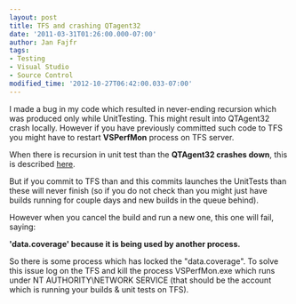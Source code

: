 ```yaml
---
layout: post
title: TFS and crashing QTagent32
date: '2011-03-31T01:26:00.000-07:00'
author: Jan Fajfr
tags:
- Testing
- Visual Studio
- Source Control
modified_time: '2012-10-27T06:42:00.033-07:00'
---
```

I made a bug in my code which resulted in never-ending recursion which was produced only while UnitTesting. This might result into QTAgent32 crash locally. However if you have previously committed such code to TFS you might have to restart **VSPerfMon** process on TFS server.

When there is recursion in unit test than the **QTAgent32 crashes down**,  this is described [here](http://connect.microsoft.com/VisualStudio/feedback/details/465633/qtagent32-exe-crashes-when-running-a-unit-test-that-calls-itself).

But if you commit to TFS than and this commits launches the UnitTests
than these will never finish (so if you do not check than you might just have builds running for couple days and new builds in the queue behind).

However when you cancel the build and run a new one, this one will fail,
saying:

**'data.coverage' because it is being used by another process.**

So there is some process which has locked the "data.coverage". To solve this issue log on the TFS and kill the process VSPerfMon.exe which runs under NT AUTHORITY\\NETWORK SERVICE (that should be the account which is running your builds & unit tests on TFS).
